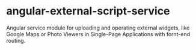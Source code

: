 # angular-external-script-service
Angular service module for uploading and operating external widgets, like Google Maps or Photo Viewers in Single-Page Applications with fornt-end routing.
